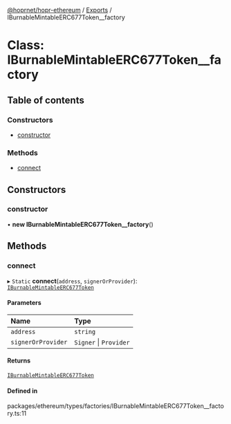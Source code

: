 [@hoprnet/hopr-ethereum](../README.md) / [Exports](../modules.md) / IBurnableMintableERC677Token__factory

# Class: IBurnableMintableERC677Token\_\_factory

## Table of contents

### Constructors

- [constructor](IBurnableMintableERC677Token__factory.md#constructor)

### Methods

- [connect](IBurnableMintableERC677Token__factory.md#connect)

## Constructors

### constructor

• **new IBurnableMintableERC677Token__factory**()

## Methods

### connect

▸ `Static` **connect**(`address`, `signerOrProvider`): [`IBurnableMintableERC677Token`](IBurnableMintableERC677Token.md)

#### Parameters

| Name | Type |
| :------ | :------ |
| `address` | `string` |
| `signerOrProvider` | `Signer` \| `Provider` |

#### Returns

[`IBurnableMintableERC677Token`](IBurnableMintableERC677Token.md)

#### Defined in

packages/ethereum/types/factories/IBurnableMintableERC677Token__factory.ts:11
